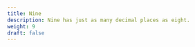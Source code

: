 ```yaml
---
title: Nine
description: Nine has just as many decimal places as eight.
weight: 9
draft: false
---
```

